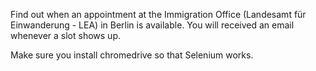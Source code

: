 Find out when an appointment at the Immigration Office (Landesamt für Einwanderung - LEA) in Berlin is available.
You will received an email whenever a slot shows up.

Make sure you install chromedrive so that Selenium works.